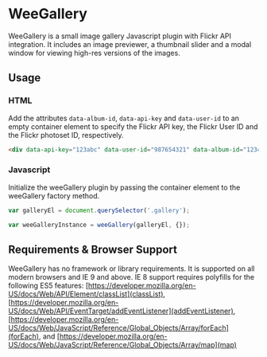 # WeeGallery

WeeGallery is a small image gallery Javascript plugin with Flickr API integration. It includes an image previewer, a thumbnail slider and a modal window for viewing high-res versions of the images.

## Usage

### HTML
Add the attributes `data-album-id`, `data-api-key` and `data-user-id` to an empty container element to specify the Flickr API key, the Flickr User ID and the Flickr photoset ID, respectively.
``` html
<div data-api-key="123abc" data-user-id="987654321" data-album-id="123456789" class="gallery"></div>
```

### Javascript
Initialize the weeGallery plugin by passing the container element to the weeGallery factory method.
``` javascript
var galleryEl = document.querySelector('.gallery');

var weeGalleryInstance = weeGallery(galleryEl, {});
```

## Requirements & Browser Support
WeeGallery has no framework or library requirements. It is supported on all modern browsers and IE 9 and above. IE 8 support requires polyfills for the following ES5 features: [https://developer.mozilla.org/en-US/docs/Web/API/Element/classList](classList), [https://developer.mozilla.org/en-US/docs/Web/API/EventTarget/addEventListener](addEventListener), [https://developer.mozilla.org/en-US/docs/Web/JavaScript/Reference/Global_Objects/Array/forEach](forEach), and [https://developer.mozilla.org/en-US/docs/Web/JavaScript/Reference/Global_Objects/Array/map](map) 